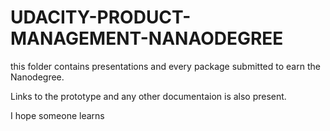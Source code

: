 # UDACITY-PRODUCT-MANAGEMENT-NANAODEGREE
this folder contains presentations and every package submitted to earn the Nanodegree.

Links to the prototype and any other documentaion is also present.

I hope someone learns
